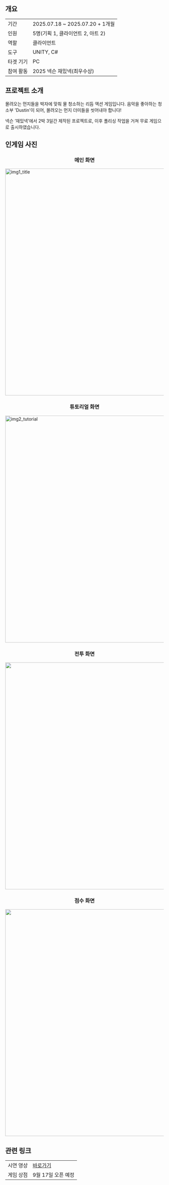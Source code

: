 ## 개요
<table>
  <tr><td>기간</td><td>2025.07.18 ~ 2025.07.20  + 1개월</td></tr>
  <tr><td>인원</td><td>5명(기획 1, 클라이언트 2, 아트 2)</td></tr>
  <tr><td>역할</td><td>클라이언트</td></tr>
  <tr><td>도구</td><td>UNITY, C#</td></tr>
  <tr><td>타겟 기기</td><td>PC</td></tr>
  <tr><td>참여 활동</td><td>2025 넥슨 재밌넥(최우수상)</td></tr>
</table>

## 프로젝트 소개
몰려오는 먼지들을 박자에 맞춰 물 청소하는 리듬 액션 게임입니다. 음악을 좋아하는 청소부 'Dustin'이 되어, 몰려오는 먼지 더미들을 씻어내야 합니다!

넥슨 ‘재밌넥’에서 2박 3일간 제작된 프로젝트로, 이후 폴리싱 작업을 거쳐 무료 게임으로 출시하였습니다.

## 인게임 사진
<h3 align="center">메인 화면</h3>
  <img width="1280" height="720" alt="img1_title" src="https://github.com/user-attachments/assets/6523dd6f-ef9a-4ae1-bddc-da716ea628cd" />
<p align="center">

</p>

<h3 align="center">튜토리얼 화면</h3>
  <img width="1280" height="720" alt="img2_tutorial" src="https://github.com/user-attachments/assets/969c5c16-1a5b-4dc4-83b7-46dbf460a651" />
<p align="center">

</p>

<h3 align="center">전투 화면</h3>

<p align="center">
<img width="1280" height="720" alt="img3_ingame1" src="https://github.com/user-attachments/assets/9d7d9063-ad9f-4a30-b522-277311fab6bd" />

</p>

<h3 align="center">점수 화면</h3>

<p align="center">
  <img width="1280" height="720" alt="img6_result" src="https://github.com/user-attachments/assets/5c46caee-c5af-4f01-bfd3-c78a2369a775" />
</p>

## 관련 링크
<table>
  <tr><td>시연 영상</td><td><a href="https://www.youtube.com/watch?v=NJPbLlls3Vc&feature=youtu.be">바로가기</a></td></tr>
  <tr><td>게임 상점</td><td>9월 17일 오픈 예정</a></td></tr>
</table>
